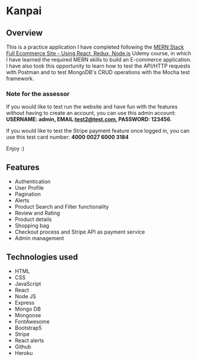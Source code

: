 # Kanpai
## Overview
This is a practice application I have completed following the [MERN Stack Full Ecommerce Site - Using React, Redux, Node.js](https://www.udemy.com/course/mern-stack-ecommerce-site-using-react-redux-nodejs/) Udemy course, in which I have learned the required MERN skills to build an E-commerce application.
I have also took this opportunity to learn how to test the API/HTTP requests with Postman and to test MongoDB's CRUD operations with the Mocha test framework.

### Note for the assessor
If you would like to test run the website and have fun with the features without having to create an account, you can use this admin account:  
**USERNAME: admin, EMAIL:test2@test.com, PASSWORD: 123456**.    

If you would like to test the Stripe payment feature once logged in, you can use this test card number: 
**4000 0027 6000 3184** 

Enjoy :)

## Features
* Authentication
* User Profile
* Pagination
* Alerts
* Product Search and Filter functionality
* Review and Rating 
* Product details
* Shopping bag
* Checkout process and Stripe API as payment service 
* Admin management

## Technologies used
* HTML 
* CSS
* JavaScript
* React
* Node JS
* Express
* Mongo DB
* Mongoose
* FontAwesome
* Bootstrap5
* Stripe
* React alerts
* Github
* Heroku





